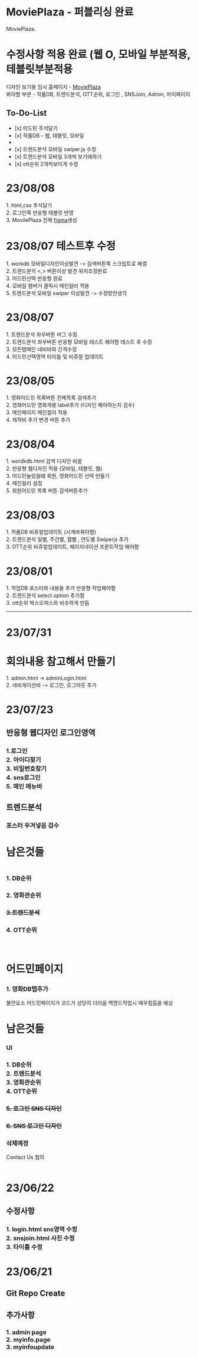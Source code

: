 # MoviePlaza - 퍼블리싱 완료

MoviePlaza.

# 수정사항 적용 완료 (웹 O, 모바일 부분적용, 테블릿부분적용

디자인 보기용 임시 홈페이지 - <a target="_blank" href="https://bp4sp4.github.io/dd/">MoviePlaza</a><br>
봐야할 부분 - 작품DB, 트렌드분석, OTT순위, 로그인 , SNSJoin, Admin, 마이페이지

<h2>To-Do-List</h2>
<ul>
<li> [x] 어드민 주석달기</li>
<li> [x] 작품DB - 웹, 태블릿, 모바일<li>
<li> [x] 트렌드분석 모바일 swiper.js 수정</li>
<li> [x] 트렌드분석 모바일 3개씩 보기에하기</li>
<li> [x] ott순위 2개씩보이게 수정</li>
</ul>

<h1>23/08/08</h1>
1. html,css 주석달기<br>
2. 로그인쪽 반응형 태블릿 반영<br>
3. MovilePlaza 전체 <a target="_blank" href="https://www.figma.com/file/hG4KAIo0PVI0ZOLqZMIQyT/MoviePlaza?type=design&node-id=0-1&mode=design&t=TlKGTC03a9pZN7qv-0">figma</a>생성

<h1>23/08/07 테스트후 수정</h1>
1. workdb 모바일디자인이상발견 -> 검색버튼쪽 스크립트로 해결<br>
2. 트렌드분석 <,> 버튼이상 발견 위치조정완료<br>
3. 어드민선택 반응형 완료 <br>
4. 모바일 햄버거 클릭시 메인컬러 적용 <br>
5. 트렌드분석 모바일 swiper 이상발견 -> 수정방안생각

 <h1>23/08/07</h1>
 1. 트렌드분석 좌우버튼 버그 수정<br>
 2. 트렌드분석 좌우버튼 반응형 모바일 테스트 해야함 테스트 후 수정<br>
 3. 모든탭메인 네비바와 간격수정<br>
 4. 어드민선택영역 타이틀 및 비쥬얼 업데이트<br>
 
 <h1>23/08/05</h1>
 1. 영화어드민 목록버튼 전체목록 검색추가<br>
 2. 영화어드민 영화개봉 label추가 (디자인 해야하는지 검수)<br>
 3. 메인페이지 메인컬러 적용<br>
 4. 제작비 추가 변경 버튼 추가<br>

 <h1>23/08/04</h1>
 1. wordkdb.html 검색 디자인 바꿈<br>
 2. 반응형 웹디자인 적용 (모바일, 테블릿, 웹) <br>
 3. 어드민눌렀을떄 회원, 영화어드민 선택 만들기<br>
 4. 메인컬러 설정<br>
 5. 회원어드민 목록 버튼 검색버튼추가<br>

 <h1>23/08/03</h1>
 1. 작품DB 비쥬얼업데이트 (시계바꿔야함)<br>
 2. 트렌드분석 일별, 주간별, 월별 , 연도별 Swiperjs 추가<br>
 3. OTT순위 비쥬얼업데이트, 페이지네이션 프론트작업 해야함<br>

 <h1>23/08/01</h1>
1. 작업DB 포스터와 내용들 추가 반응형 작업해야함<br>
2. 트렌드분석 select option 추가함<br>
3. ott순위 박스오피스와 비슷하게 만듬<br>
<hr>

 <h1>23/07/31</h1>
<h1>회의내용 참고해서 만들기</h1>
1. admin.html -> adminLogin.html<br>
2. 네비게이션바 -> 로그인, 로그아웃 추가<br>

 <h1>23/07/23</h1>
 <h2>반응형 웹디자인 로그인영역</h2>
 <h3>1.로그인<br>
 2. 아이디찾기<br>
 3. 비밀번호찾기<br>
 4. sns로그인<br>
 5. 메인 메뉴바</h3>

 <h2>트렌드분석</h2>
 <h3>포스터 우겨넣음 검수</h3>

 <h1>남은것들<h1>
 <h3>1. DB순위</h3>
 <h3>2. 영화관순위</h3>
 <h3><del>3.트렌드분석<del></h3>
 <h3>4. OTT순위</h3><br>

 <h1>어드민페이지</h1>
 <h3>1. 영화DB탭추가</h3>
 <p>불안요소 어드민페이지가 코드가 상당히 더러움 백엔드작업시 매우힘듬을 예상</p>

<h1>남은것들</h1>
<h3>UI</h3>
<h3>1. DB순위<br>
2. 트렌드분석 <br>
3. 영화관순위<br>
4. OTT순위</h3>
<h3><del>5. 로그인 SNS 디자인</del></h3>
<h3><del>6. SNS 로그인 디자인</del></h3>

<h3>삭제예정</h3>
Contact Us 협의<br>
<br>

<h1> 23/06/22</h1>
<h2>수정사항</h2>
<h3>1. login.html sns영역 수정<br>2. snsjoin.html 사진 수정<br>
3. 타이틀 수정</h2>

<h1>23/06/21</h1>
<h2>Git Repo Create</h2>
<h2>추가사항</h2>
<h3>1. admin page <br>
2. myinfo.page <br>
3. myinfoupdate</h3>
